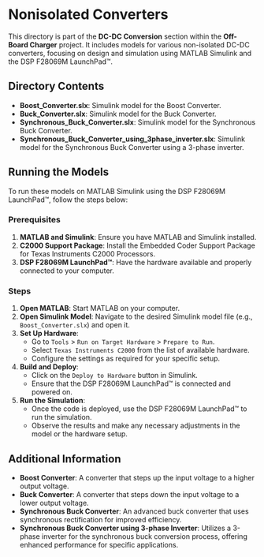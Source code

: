 # Nonisolated Converters

This directory is part of the **DC-DC Conversion** section within the **Off-Board Charger** project. It includes models for various non-isolated DC-DC converters, focusing on design and simulation using MATLAB Simulink and the DSP F28069M LaunchPad™.

## Directory Contents

- **Boost_Converter.slx**: Simulink model for the Boost Converter.
- **Buck_Converter.slx**: Simulink model for the Buck Converter.
- **Synchronous_Buck_Converter.slx**: Simulink model for the Synchronous Buck Converter.
- **Synchronous_Buck_Converter_using_3phase_inverter.slx**: Simulink model for the Synchronous Buck Converter using a 3-phase inverter.

## Running the Models

To run these models on MATLAB Simulink using the DSP F28069M LaunchPad™, follow the steps below:

### Prerequisites

1. **MATLAB and Simulink**: Ensure you have MATLAB and Simulink installed.
2. **C2000 Support Package**: Install the Embedded Coder Support Package for Texas Instruments C2000 Processors.
3. **DSP F28069M LaunchPad™**: Have the hardware available and properly connected to your computer.

### Steps

1. **Open MATLAB**: Start MATLAB on your computer.
2. **Open Simulink Model**: Navigate to the desired Simulink model file (e.g., `Boost_Converter.slx`) and open it.
3. **Set Up Hardware**:
    - Go to `Tools` > `Run on Target Hardware` > `Prepare to Run`.
    - Select `Texas Instruments C2000` from the list of available hardware.
    - Configure the settings as required for your specific setup.
4. **Build and Deploy**:
    - Click on the `Deploy to Hardware` button in Simulink.
    - Ensure that the DSP F28069M LaunchPad™ is connected and powered on.
5. **Run the Simulation**:
    - Once the code is deployed, use the DSP F28069M LaunchPad™ to run the simulation.
    - Observe the results and make any necessary adjustments in the model or the hardware setup.

## Additional Information

- **Boost Converter**: A converter that steps up the input voltage to a higher output voltage.
- **Buck Converter**: A converter that steps down the input voltage to a lower output voltage.
- **Synchronous Buck Converter**: An advanced buck converter that uses synchronous rectification for improved efficiency.
- **Synchronous Buck Converter using 3-phase Inverter**: Utilizes a 3-phase inverter for the synchronous buck conversion process, offering enhanced performance for specific applications.

